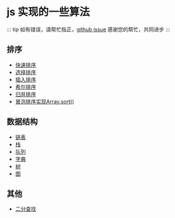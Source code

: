 # js 实现的一些算法 <Badge text="程序的灵魂"/>

::: tip
如有错误，请帮忙指正，[github issue](https://github.com/huskyAreYouScared/blog/issues/5) 感谢您的帮忙，共同进步
:::

## 排序
* [快速排序](./quickSort.html)
* [选择排序](./selectionSort.html)
* [插入排序](./insertSort.html)
* [希尔排序](./shellSort.html)
* [归并排序](./mergeSort.html)
* [冒泡排序实现Array.sort()](./arraySort.html)

## 数据结构
* [链表](./linkedListStructure.html)
* [栈](./stackStructure.html)
* [队列](./queueStructure.html)
* [字典](./dictionaryStructure.html)
* [树](./treeStructure.html)
* [图](./graphStructure.html)


## 其他
* [二分查找](./binarySearch.html)

<Utterances :id="5"/>